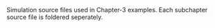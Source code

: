 Simulation source files used in Chapter-3 examples. Each subchapter source file is foldered seperately.

